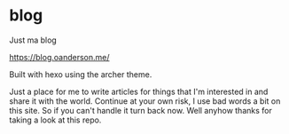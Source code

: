 # blog
Just ma blog

https://blog.oanderson.me/

Built with hexo using the archer theme.

Just a place for me to write articles for things that I'm interested in and share it with the world. Continue at your own risk, I use bad words a bit on this site. So if you can't handle it turn back now. Well anyhow thanks for taking a look at this repo.